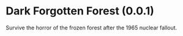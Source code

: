 # Dark Forgotten Forest (0.0.1)
 
Survive the horror of the frozen forest after the 1965 nuclear fallout.
